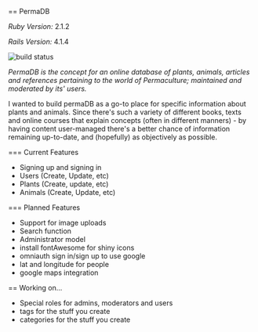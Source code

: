 == PermaDB

*Ruby* *Version:* 2.1.2

*Rails* *Version:* 4.1.4

![build status](https://travis-ci.org/sammyjopeters/forage-app.svg?branch=master)


_PermaDB is the concept for an online database of plants, animals, articles and references pertaining to the world of Permaculture; maintained and moderated by its' users._

I wanted to build permaDB as a go-to place for specific information about plants and animals. Since there's such a variety of different books, texts and online courses that explain concepts (often in different manners) - by having content user-managed there's a better chance of information remaining up-to-date, and (hopefully) as objectively as possible.

=== Current Features
* Signing up and signing in
* Users (Create, Update, etc)
* Plants (Create, update, etc)
* Animals (Create, Update, etc)


=== Planned Features
* Support for image uploads
* Search function
* Administrator model
* install fontAwesome for shiny icons
* omniauth sign in/sign up to use google
* lat and longitude for people
* google maps integration


== Working on...
* Special roles for admins, moderators and users
* tags for the stuff you create
* categories for the stuff you create



